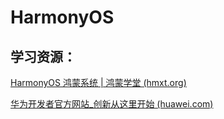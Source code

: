 # HarmonyOS

## 学习资源：

[HarmonyOS 鸿蒙系统 | 鸿蒙学堂 (hmxt.org)](https://hmxt.org/)



[华为开发者官方网站_创新从这里开始 (huawei.com)](https://developer.huawei.com/)

